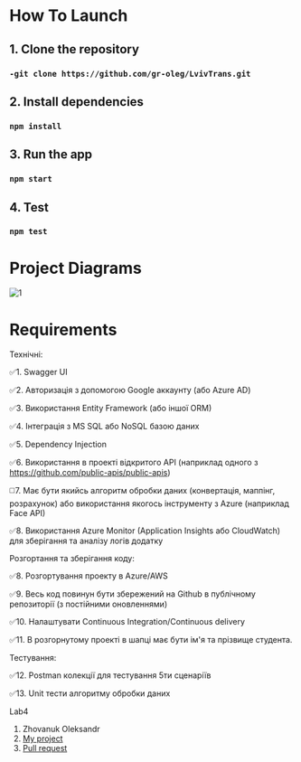 # How To Launch
## 1. Clone the repository

### `-git clone https://github.com/gr-oleg/LvivTrans.git`

## 2. Install dependencies

### `npm install`

## 3. Run the app

### `npm start`

## 4. Test

### `npm test`

# Project Diagrams

![1](https://github.com/gr-oleg/LvivTrans/assets/67430598/afc6cc6f-e0cb-42aa-9c4d-7669f8ca7717)


# Requirements


Технічні:

✅1. Swagger UI

✅2. Авторизація з допомогою Google аккаунту (або Azure AD)

✅3. Використання Entity Framework (або іншої ORM)

✅4. Інтеграція з MS SQL або NoSQL базою даних

✅5. Dependency Injection

✅6. Використання в проекті відкритого API (наприклад одного з https://github.com/public-apis/public-apis)

◻️7. Має бути якийсь алгоритм обробки даних (конвертація, маппінг, розрахунок) або використання якогось інструменту з Azure (наприклад Face API)

✅8. Використання Azure Monitor (Application Insights або CloudWatch) для зберігання та аналізу логів додатку


Розгортання та зберігання коду:

✅8. Розгортування проекту в Azure/AWS

✅9. Весь код повинун бути збережений на Github в публічному репозиторії (з постійними оновленнями)

✅10. Налаштувати Continuous Integration/Continuous delivery

✅11. В розгорнутому проекті в шапці має бути ім'я та прізвище студента.


Тестування:

✅12. Postman колекції для тестування 5ти сценаріїв

✅13. Unit тести алгоритму обробки даних



Lab4
1. Zhovanuk Oleksandr
2. <a href="https://github.com/fdsssawe/inkfinder" target="_blank">My project</a>
3. <a href="https://github.com/fdsssawe/LvivTrans/pull/1" target="_blank">Pull request</a>
